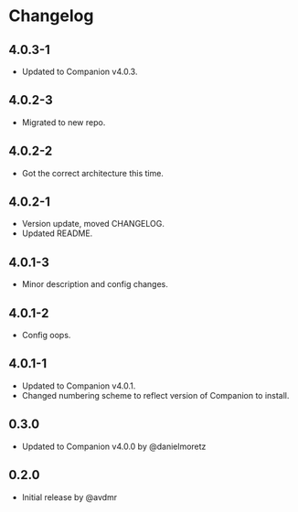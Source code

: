 # Changelog

## 4.0.3-1
- Updated to Companion v4.0.3.

## 4.0.2-3
- Migrated to new repo.

## 4.0.2-2
- Got the correct architecture this time.

## 4.0.2-1
- Version update, moved CHANGELOG.
- Updated README.

## 4.0.1-3
- Minor description and config changes.

## 4.0.1-2
- Config oops.

## 4.0.1-1
- Updated to Companion v4.0.1.
- Changed numbering scheme to reflect version of Companion to install.

## 0.3.0
- Updated to Companion v4.0.0 by @danielmoretz

## 0.2.0
- Initial release by @avdmr
